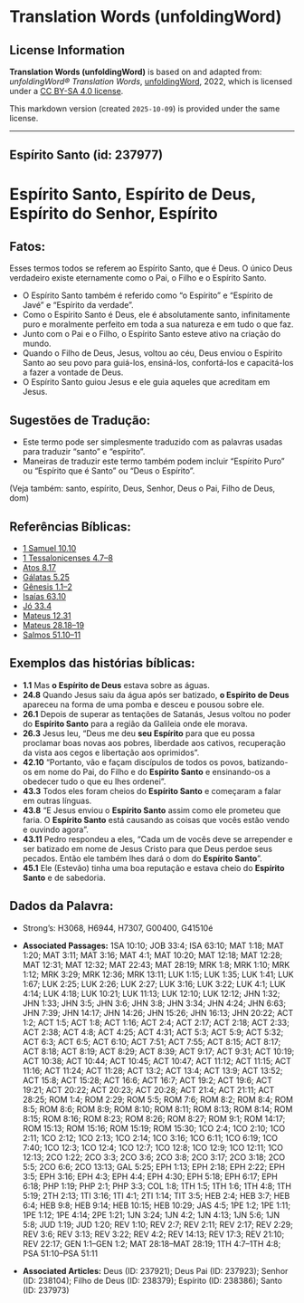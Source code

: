 # Translation Words (unfoldingWord)

## License Information

**Translation Words (unfoldingWord)** is based on and adapted from: _unfoldingWord® Translation Words_, [unfoldingWord](https://unfoldingword.org/utw), 2022, which is licensed under a [CC BY-SA 4.0 license](https://creativecommons.org/licenses/by-sa/4.0/legalcode.en).

This markdown version (created `2025-10-09`) is provided under the same license.



--------------------------------

## Espírito Santo (id: 237977)

Espírito Santo, Espírito de Deus, Espírito do Senhor, Espírito
==============================================================

Fatos:
------

Esses termos todos se referem ao Espírito Santo, que é Deus. O único Deus verdadeiro existe eternamente como o Pai, o Filho e o Espírito Santo.

* O Espírito Santo também é referido como “o Espírito” e “Espírito de Javé” e “Espírito da verdade”.
* Como o Espírito Santo é Deus, ele é absolutamente santo, infinitamente puro e moralmente perfeito em toda a sua natureza e em tudo o que faz.
* Junto com o Pai e o Filho, o Espírito Santo esteve ativo na criação do mundo.
* Quando o Filho de Deus, Jesus, voltou ao céu, Deus enviou o Espírito Santo ao seu povo para guiá\-los, ensiná\-los, confortá\-los e capacitá\-los a fazer a vontade de Deus.
* O Espírito Santo guiou Jesus e ele guia aqueles que acreditam em Jesus.

Sugestões de Tradução:
----------------------

* Este termo pode ser simplesmente traduzido com as palavras usadas para traduzir “santo” e “espírito”.
* Maneiras de traduzir este termo também podem incluir “Espírito Puro” ou “Espírito que é Santo” ou “Deus o Espírito”.

(Veja também: santo, espírito, Deus, Senhor, Deus o Pai, Filho de Deus, dom)

Referências Bíblicas:
---------------------

* [1 Samuel 10\.10](https://ref.ly/1Sam10:10)
* [1 Tessalonicenses 4\.7–8](https://ref.ly/1Thess4:7-1Thess4:8)
* [Atos 8\.17](https://ref.ly/Acts8:17)
* [Gálatas 5\.25](https://ref.ly/Gal5:25)
* [Gênesis 1\.1–2](https://ref.ly/Gen1:1-Gen1:2)
* [Isaías 63\.10](https://ref.ly/Isa63:10)
* [Jó 33\.4](https://ref.ly/Job33:4)
* [Mateus 12\.31](https://ref.ly/Matt12:31)
* [Mateus 28\.18–19](https://ref.ly/Matt28:18-Matt28:19)
* [Salmos 51\.10–11](https://ref.ly/Ps51:10-Ps51:11)

Exemplos das histórias bíblicas:
--------------------------------

* **1\.1** Mas **o Espírito de Deus** estava sobre as águas.
* **24\.8** Quando Jesus saiu da água após ser batizado, **o Espírito de Deus** apareceu na forma de uma pomba e desceu e pousou sobre ele.
* **26\.1** Depois de superar as tentações de Satanás, Jesus voltou no poder do **Espírito Santo** para a região da Galileia onde ele morava.
* **26\.3** Jesus leu, “Deus me deu **seu Espírito** para que eu possa proclamar boas novas aos pobres, liberdade aos cativos, recuperação da vista aos cegos e libertação aos oprimidos”.
* **42\.10** “Portanto, vão e façam discípulos de todos os povos, batizando\-os em nome do Pai, do Filho e do **Espírito Santo** e ensinando\-os a obedecer tudo o que eu lhes ordenei”.
* **43\.3** Todos eles foram cheios do **Espírito Santo** e começaram a falar em outras línguas.
* **43\.8** “E Jesus enviou o **Espírito Santo** assim como ele prometeu que faria. O **Espírito Santo** está causando as coisas que vocês estão vendo e ouvindo agora”.
* **43\.11** Pedro respondeu a eles, “Cada um de vocês deve se arrepender e ser batizado em nome de Jesus Cristo para que Deus perdoe seus pecados. Então ele também lhes dará o dom do **Espírito Santo**”.
* **45\.1** Ele (Estevão) tinha uma boa reputação e estava cheio do **Espírito Santo** e de sabedoria.

Dados da Palavra:
-----------------

* Strong’s: H3068, H6944, H7307, G00400, G41510é

* **Associated Passages:** 1SA 10:10; JOB 33:4; ISA 63:10; MAT 1:18; MAT 1:20; MAT 3:11; MAT 3:16; MAT 4:1; MAT 10:20; MAT 12:18; MAT 12:28; MAT 12:31; MAT 12:32; MAT 22:43; MAT 28:19; MRK 1:8; MRK 1:10; MRK 1:12; MRK 3:29; MRK 12:36; MRK 13:11; LUK 1:15; LUK 1:35; LUK 1:41; LUK 1:67; LUK 2:25; LUK 2:26; LUK 2:27; LUK 3:16; LUK 3:22; LUK 4:1; LUK 4:14; LUK 4:18; LUK 10:21; LUK 11:13; LUK 12:10; LUK 12:12; JHN 1:32; JHN 1:33; JHN 3:5; JHN 3:6; JHN 3:8; JHN 3:34; JHN 4:24; JHN 6:63; JHN 7:39; JHN 14:17; JHN 14:26; JHN 15:26; JHN 16:13; JHN 20:22; ACT 1:2; ACT 1:5; ACT 1:8; ACT 1:16; ACT 2:4; ACT 2:17; ACT 2:18; ACT 2:33; ACT 2:38; ACT 4:8; ACT 4:25; ACT 4:31; ACT 5:3; ACT 5:9; ACT 5:32; ACT 6:3; ACT 6:5; ACT 6:10; ACT 7:51; ACT 7:55; ACT 8:15; ACT 8:17; ACT 8:18; ACT 8:19; ACT 8:29; ACT 8:39; ACT 9:17; ACT 9:31; ACT 10:19; ACT 10:38; ACT 10:44; ACT 10:45; ACT 10:47; ACT 11:12; ACT 11:15; ACT 11:16; ACT 11:24; ACT 11:28; ACT 13:2; ACT 13:4; ACT 13:9; ACT 13:52; ACT 15:8; ACT 15:28; ACT 16:6; ACT 16:7; ACT 19:2; ACT 19:6; ACT 19:21; ACT 20:22; ACT 20:23; ACT 20:28; ACT 21:4; ACT 21:11; ACT 28:25; ROM 1:4; ROM 2:29; ROM 5:5; ROM 7:6; ROM 8:2; ROM 8:4; ROM 8:5; ROM 8:6; ROM 8:9; ROM 8:10; ROM 8:11; ROM 8:13; ROM 8:14; ROM 8:15; ROM 8:16; ROM 8:23; ROM 8:26; ROM 8:27; ROM 9:1; ROM 14:17; ROM 15:13; ROM 15:16; ROM 15:19; ROM 15:30; 1CO 2:4; 1CO 2:10; 1CO 2:11; 1CO 2:12; 1CO 2:13; 1CO 2:14; 1CO 3:16; 1CO 6:11; 1CO 6:19; 1CO 7:40; 1CO 12:3; 1CO 12:4; 1CO 12:7; 1CO 12:8; 1CO 12:9; 1CO 12:11; 1CO 12:13; 2CO 1:22; 2CO 3:3; 2CO 3:6; 2CO 3:8; 2CO 3:17; 2CO 3:18; 2CO 5:5; 2CO 6:6; 2CO 13:13; GAL 5:25; EPH 1:13; EPH 2:18; EPH 2:22; EPH 3:5; EPH 3:16; EPH 4:3; EPH 4:4; EPH 4:30; EPH 5:18; EPH 6:17; EPH 6:18; PHP 1:19; PHP 2:1; PHP 3:3; COL 1:8; 1TH 1:5; 1TH 1:6; 1TH 4:8; 1TH 5:19; 2TH 2:13; 1TI 3:16; 1TI 4:1; 2TI 1:14; TIT 3:5; HEB 2:4; HEB 3:7; HEB 6:4; HEB 9:8; HEB 9:14; HEB 10:15; HEB 10:29; JAS 4:5; 1PE 1:2; 1PE 1:11; 1PE 1:12; 1PE 4:14; 2PE 1:21; 1JN 3:24; 1JN 4:2; 1JN 4:13; 1JN 5:6; 1JN 5:8; JUD 1:19; JUD 1:20; REV 1:10; REV 2:7; REV 2:11; REV 2:17; REV 2:29; REV 3:6; REV 3:13; REV 3:22; REV 4:2; REV 14:13; REV 17:3; REV 21:10; REV 22:17; GEN 1:1–GEN 1:2; MAT 28:18–MAT 28:19; 1TH 4:7–1TH 4:8; PSA 51:10–PSA 51:11
* **Associated Articles:** Deus (ID: 237921); Deus Pai (ID: 237923); Senhor (ID: 238104); Filho de Deus (ID: 238379); Espírito (ID: 238386); Santo (ID: 237973)

